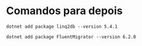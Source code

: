 # Comandos para depois

```
dotnet add package linq2db --version 5.4.1

dotnet add package FluentMigrator --version 6.2.0
```


